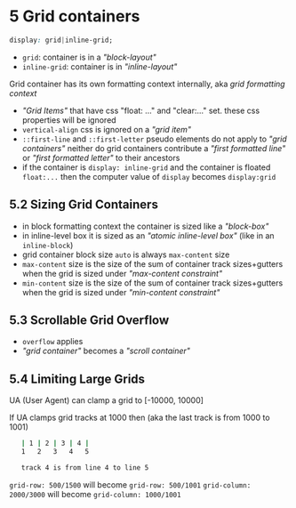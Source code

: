 # 5 Grid containers

```css
display: grid|inline-grid;
```
- `grid`: container is in a _"block-layout"_
- `inline-grid`: container is in _"inline-layout"_


Grid container has its own formatting context internally, aka _grid formatting context_

- _"Grid Items"_ that have css "float: ..." and "clear:..." set. these css properties will be ignored
- `vertical-align` css is ignored on a _"grid item"_
- `::first-line` and `::first-letter` pseudo elements do not apply to _"grid containers"_ neither do grid containers contribute a _"first formatted line"_ or _"first formatted letter"_ to their ancestors
- if the container is `display: inline-grid` and the container is floated `float:...` then the computer value of `display` becomes `display:grid`

## 5.2 Sizing Grid Containers

- in block formatting context the container is sized like a _"block-box"_
- in inline-level box it is sized as an _"atomic inline-level box"_ (like in an `inline-block`)
- grid container block size `auto` is always `max-content` size
- `max-content` size is the size of the sum of container track sizes+gutters when the grid is sized under _"max-content constraint"_
- `min-content` size is the size of the sum of container track sizes+gutters when the grid is sized under _"min-content constraint"_
  
## 5.3 Scrollable Grid Overflow

- `overflow` applies
- _"grid container"_ becomes a _"scroll container"_

## 5.4 Limiting Large Grids

UA (User Agent) can clamp a grid to [-10000, 10000]

If UA clamps grid tracks at 1000 then  (aka the last track is from 1000 to 1001)

```bash
   | 1 | 2 | 3 | 4 | 
   1   2   3   4   5

   track 4 is from line 4 to line 5
```

`grid-row: 500/1500` will become  `grid-row: 500/1001`
`grid-column: 2000/3000` will become `grid-column: 1000/1001`










